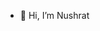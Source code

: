 - 👋 Hi, I’m Nushrat




<!---
Nushratjc/Nushratjc is a ✨ special ✨ repository because its `README.md` (this file) appears on your GitHub profile.
You can click the Preview link to take a look at your changes.
--->
